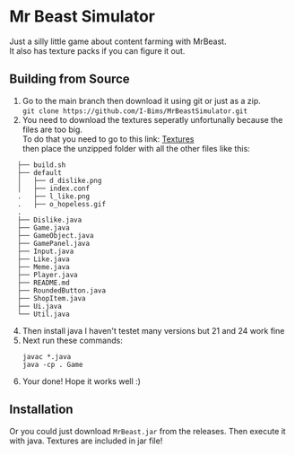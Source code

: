# Mr Beast Simulator
Just a silly little game about content farming with MrBeast.<br/>
It also has texture packs if you can figure it out.

## Building from Source
1. Go to the main branch then download it using git or just as a zip.<br/>
`git clone https://github.com/I-Bims/MrBeastSimulator.git`
2. You need to download the textures seperatly unfortunally because the files are too big.<br/>
   To do that you need to go to this link: [Textures](https://drive.google.com/file/d/1FSBybNQ0Ml9k5qRybyvk65wR-m6pqJnL/view?usp=sharing)<br/>
   then place the unzipped folder with all the other files like this:

```
  ├── build.sh
  ├── default
  │   ├── d_dislike.png
  │   ├── index.conf
  .   ├── l_like.png
  .   ├── o_hopeless.gif
  .
  ├── Dislike.java
  ├── Game.java
  ├── GameObject.java
  ├── GamePanel.java
  ├── Input.java
  ├── Like.java
  ├── Meme.java
  ├── Player.java
  ├── README.md
  ├── RoundedButton.java
  ├── ShopItem.java
  ├── Ui.java
  └── Util.java
   ```
4. Then install java I haven't testet many versions but 21 and 24 work fine
5. Next run these commands:
   ```
   javac *.java
   java -cp . Game
   ```
6. Your done! Hope it works well :)

## Installation
Or you could just download `MrBeast.jar` from the releases. Then execute it with java. Textures are included in jar file!
